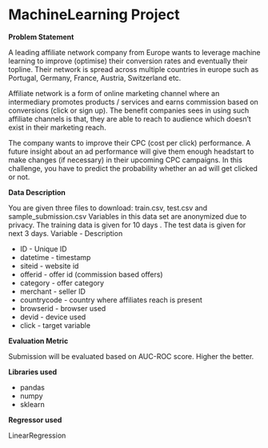 # MachineLearning Project

**Problem Statement**

A leading affiliate network company from Europe wants to leverage machine learning to improve (optimise) their conversion rates and eventually their topline. Their network is spread across multiple countries in europe such as Portugal, Germany, France, Austria, Switzerland etc.

Affiliate network is a form of online marketing channel where an intermediary promotes products / services and earns commission based on conversions (click or sign up). The benefit companies sees in using such affiliate channels is that, they are able to reach to audience which doesn’t exist in their marketing reach.

The company wants to improve their CPC (cost per click) performance. A future insight about an ad performance will give them enough headstart to make changes (if necessary) in their upcoming CPC campaigns.
In this challenge, you have to predict the probability whether an ad will get clicked or not.

**Data Description**

You are given three files to download: train.csv, test.csv and sample_submission.csv Variables in this data set are anonymized due to privacy. The training data is given for 10 days . The test data is given for next 3 days.
Variable - Description

- ID - Unique ID
- datetime - timestamp
- siteid - website id
- offerid - offer id (commission based offers)
- category - offer category
- merchant - seller ID
- countrycode - country where affiliates reach is present
- browserid - browser used
- devid - device used
- click - target variable

**Evaluation Metric**

Submission will be evaluated based on AUC-ROC score. Higher the better.

**Libraries used**

- pandas 
- numpy
- sklearn 

**Regressor used**

LinearRegression
